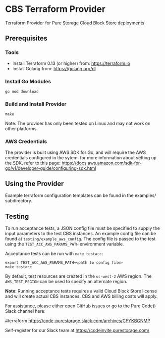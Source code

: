 # CBS Terraform Provider
Terraform Provider for Pure Storage Cloud Block Store deployments

## Prerequisites

### Tools
- Install Terraform 0.13 (or higher) from: https://terraform.io
- Install Golang from: https://golang.org/dl

### Install Go Modules

```shell
go mod download
```

### Build and Install Provider

```shell
make
```
Note: The provider has only been tested on Linux and may not work on other platforms

### AWS Credentials

The provider is built using AWS SDK for Go, and will require the AWS credentials configured
in the sytem. for more information about setting up the SDK, refer to this page:
https://docs.aws.amazon.com/sdk-for-go/v1/developer-guide/configuring-sdk.html

## Using the Provider

Example terraform configuration templates can be found in the examples/ subdirectory.

## Testing

To run acceptance tests, a JSON config file must be specified to supply the input parameters to
the test CBS instances. An example config file can be found at `testing/example_aws_config`.
The config file is passed to the test using the `TEST_ACC_AWS_PARAMS_PATH` environment variable.

Acceptance tests can be run with `make testacc`:
```shell
export TEST_ACC_AWS_PARAMS_PATH=<path to config file>
make testacc
```

By default, test resources are created in the `us-west-2` AWS region. The `AWS_TEST_REGION`
can be used to specify an alternate region.

**Note**: Running acceptance tests requires a valid Cloud Block Store license and will create
actual CBS instances. CBS and AWS billing costs will apply.

For assistance, please either open GitHub issues or go to the Pure Code() Slack channel here:

#terraform
https://code-purestorage.slack.com/archives/CFYKBGNMP

Self-register for our Slack team at https://codeinvite.purestorage.com/
